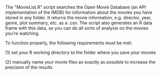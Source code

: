 The "MovieList.R" script searches the Open Movie Database (an API implementation of the IMDB) for information about the movies you have stored in any folder. It returns the movie information, e.g. director, year, genre, plot summary, etc. as a .csv. The script also generates an R data frame with this data, so you can do all sorts of analysis on the movies you're watching.

To function properly, the following requirements must be met:

(1) set your R working directory to the folder where you save your movies

(2) manually name your movie files as exactly as possible to increase the precision of the results
